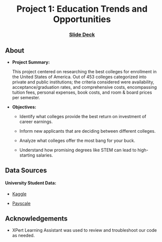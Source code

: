 <a id="readme-top"></a>
<div align='center'>
<h1 align='center'>Project 1: Education Trends and Opportunities</h1>
<h3 align='center'><a href="https://docs.google.com/presentation/d/1iNAduvY_nJi1uCrfK3XAFmIabXK-ZwT8JXtDkX65Qng/edit?usp=sharing">Slide Deck</a></h3>
</div>

## About
* <b>Project Summary:</b><br>

  This project centered on researching the best colleges for enrollment in the United States of America. Out of 453 colleges categorized into private and public institutions; the criteria considered were availability, acceptance/graduation rates, and comprehensive costs, encompassing tuition fees, personal expenses, book costs, and room & board prices per semester.

- <b>Objectives:</b> <br>
  - Identify what colleges provide the best return on investment of career earnings.

  - Inform new applicants that are deciding between different colleges.

  - Analyze what colleges offer the most bang for your buck.

  - Understand how promising degrees like STEM can lead to high-starting salaries.

## Data Sources

#### University Student Data:
  * [Kaggle](https://www.kaggle.com/datasets/tarekmuhammed/university-students-data?select=Kmeans_assignment_data.csv)

  * [Payscale](https://www.payscale.com/college-salary-report/bachelors)

## Acknowledgements
- XPert Learning Assistant was used to review and troubleshoot our code as needed.
